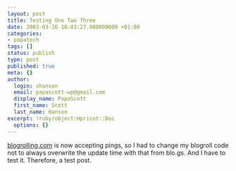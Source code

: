 ```yaml
---
layout: post
title: Testing One Two Three
date: 2003-03-16 18:03:27.000000000 +01:00
categories:
- papatech
tags: []
status: publish
type: post
published: true
meta: {}
author:
  login: shanson
  email: papascott-wp@gmail.com
  display_name: PapaScott
  first_name: Scott
  last_name: Hanson
excerpt: !ruby/object:Hpricot::Doc
  options: {}
---
```

<p><a title="blogrolling.com - members home" href="http://www.blogrolling.com/">blogrolling.com</a> is now accepting pings, so I had to change my blogroll code not to always overwrite the update time with that from blo.gs. And I have to test it. Therefore, a test post.</p>
